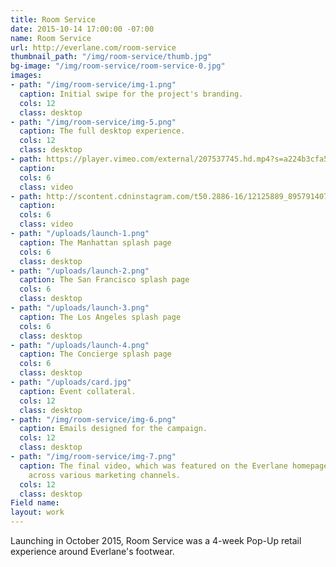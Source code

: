 ```yaml
---
title: Room Service
date: 2015-10-14 17:00:00 -07:00
name: Room Service
url: http://everlane.com/room-service
thumbnail_path: "/img/room-service/thumb.jpg"
bg-image: "/img/room-service/room-service-0.jpg"
images:
- path: "/img/room-service/img-1.png"
  caption: Initial swipe for the project's branding.
  cols: 12
  class: desktop
- path: "/img/room-service/img-5.png"
  caption: The full desktop experience.
  cols: 12
  class: desktop
- path: https://player.vimeo.com/external/207537745.hd.mp4?s=a224b3cfa5ef831ad051eb6dabdfda8764c618e6&profile_id=119
  caption: 
  cols: 6
  class: video
- path: http://scontent.cdninstagram.com/t50.2886-16/12125889_895791407172938_939898811_n.mp4
  caption: 
  cols: 6
  class: video
- path: "/uploads/launch-1.png"
  caption: The Manhattan splash page
  cols: 6
  class: desktop
- path: "/uploads/launch-2.png"
  caption: The San Francisco splash page
  cols: 6
  class: desktop
- path: "/uploads/launch-3.png"
  caption: The Los Angeles splash page
  cols: 6
  class: desktop
- path: "/uploads/launch-4.png"
  caption: The Concierge splash page
  cols: 6
  class: desktop
- path: "/uploads/card.jpg"
  caption: Event collateral.
  cols: 12
  class: desktop
- path: "/img/room-service/img-6.png"
  caption: Emails designed for the campaign.
  cols: 12
  class: desktop
- path: "/img/room-service/img-7.png"
  caption: The final video, which was featured on the Everlane homepage and promoted
    across various marketing channels.
  cols: 12
  class: desktop
Field name: 
layout: work
---
```


Launching in October 2015, Room Service was a 4-week Pop-Up retail experience around Everlane's footwear.
